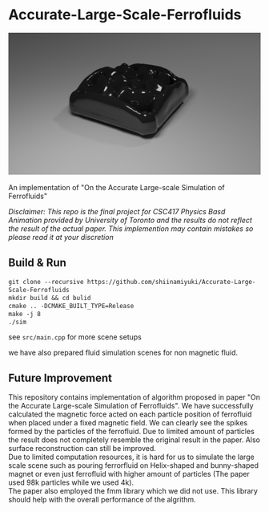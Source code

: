 # Accurate-Large-Scale-Ferrofluids
![](teaser.png)

An implementation of "On the Accurate Large-scale Simulation of Ferrofluids"

<em>Disclaimer: This repo is the final project for CSC417 Physics Basd Animation provided by University of Toronto and the results do not reflect the result of the actual paper. This implemention may contain mistakes so please read it at your discretion</em>

## Build & Run
```
git clone --recursive https://github.com/shiinamiyuki/Accurate-Large-Scale-Ferrofluids
mkdir build && cd bulid
cmake .. -DCMAKE_BUILT_TYPE=Release
make -j 8
./sim
```

see `src/main.cpp` for more scene setups<br />

we have also prepared fluid simulation scenes for non magnetic fluid.<br />

## Future Improvement
This repository contains implementation of algorithm proposed in paper "On the Accurate Large-scale Simulation of Ferrofluids". We have successfully calculated the magnetic force acted on each particle position of ferrofluid when placed under a fixed magnetic field. We can clearly see the spikes formed by the particles of the ferrofluid. Due to limited amount of particles the result does not completely resemble the original result in the paper. Also surface reconstruction can still be improved.<br />
Due to limited computation resources, it is hard for us to simulate the large scale scene such as pouring ferrorfluid on Helix-shaped and bunny-shaped magnet or even just ferrofluid with higher amount of particles (The paper used 98k particles while we used 4k).<br />
The paper also employed the fmm library which we did not use. This library should help with the overall performance of the algrithm.<br />
